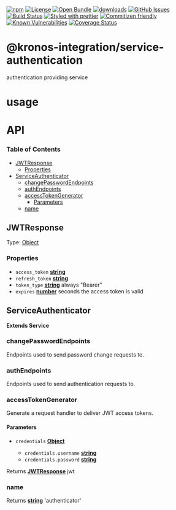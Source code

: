 [![npm](https://img.shields.io/npm/v/@kronos-integration/service-authenticator.svg)](https://www.npmjs.com/package/@kronos-integration/service-authenticator)
[![License](https://img.shields.io/badge/License-BSD%203--Clause-blue.svg)](https://opensource.org/licenses/BSD-3-Clause)
[![Open Bundle](https://bundlejs.com/badge-light.svg)](https://bundlejs.com/?q=@kronos-integration/service-authenticator)
[![downloads](http://img.shields.io/npm/dm/@kronos-integration/service-authenticator.svg?style=flat-square)](https://npmjs.org/package/@kronos-integration/service-authenticator)
[![GitHub Issues](https://img.shields.io/github/issues/Kronos-Integration/service-authenticator.svg?style=flat-square)](https://github.com/Kronos-Integration/service-authenticator/issues)
[![Build Status](https://img.shields.io/endpoint.svg?url=https%3A%2F%2Factions-badge.atrox.dev%2FKronos-Integration%2Fservice-authenticator%2Fbadge\&style=flat)](https://actions-badge.atrox.dev/Kronos-Integration/service-authenticator/goto)
[![Styled with prettier](https://img.shields.io/badge/styled_with-prettier-ff69b4.svg)](https://github.com/prettier/prettier)
[![Commitizen friendly](https://img.shields.io/badge/commitizen-friendly-brightgreen.svg)](http://commitizen.github.io/cz-cli/)
[![Known Vulnerabilities](https://snyk.io/test/github/Kronos-Integration/service-authenticator/badge.svg)](https://snyk.io/test/github/Kronos-Integration/service-authenticator)
[![Coverage Status](https://coveralls.io/repos/Kronos-Integration/service-authenticator/badge.svg)](https://coveralls.io/github/Kronos-Integration/service-authenticator)

# @kronos-integration/service-authentication

authentication providing service

# usage

# API

<!-- Generated by documentation.js. Update this documentation by updating the source code. -->

### Table of Contents

*   [JWTResponse](#jwtresponse)
    *   [Properties](#properties)
*   [ServiceAuthenticator](#serviceauthenticator)
    *   [changePasswordEndpoints](#changepasswordendpoints)
    *   [authEndpoints](#authendpoints)
    *   [accessTokenGenerator](#accesstokengenerator)
        *   [Parameters](#parameters)
    *   [name](#name)

## JWTResponse

Type: [Object](https://developer.mozilla.org/docs/Web/JavaScript/Reference/Global_Objects/Object)

### Properties

*   `access_token` **[string](https://developer.mozilla.org/docs/Web/JavaScript/Reference/Global_Objects/String)** 
*   `refresh_token` **[string](https://developer.mozilla.org/docs/Web/JavaScript/Reference/Global_Objects/String)** 
*   `token_type` **[string](https://developer.mozilla.org/docs/Web/JavaScript/Reference/Global_Objects/String)** always "Bearer"
*   `expires` **[number](https://developer.mozilla.org/docs/Web/JavaScript/Reference/Global_Objects/Number)** seconds the access token is valid

## ServiceAuthenticator

**Extends Service**

### changePasswordEndpoints

Endpoints used to send password change requests to.

### authEndpoints

Endpoints used to send authentication requests to.

### accessTokenGenerator

Generate a request handler to deliver JWT access tokens.

#### Parameters

*   `credentials` **[Object](https://developer.mozilla.org/docs/Web/JavaScript/Reference/Global_Objects/Object)** 

    *   `credentials.username` **[string](https://developer.mozilla.org/docs/Web/JavaScript/Reference/Global_Objects/String)** 
    *   `credentials.password` **[string](https://developer.mozilla.org/docs/Web/JavaScript/Reference/Global_Objects/String)** 

Returns **[JWTResponse](#jwtresponse)** jwt

### name

Returns **[string](https://developer.mozilla.org/docs/Web/JavaScript/Reference/Global_Objects/String)** 'authenticator'

